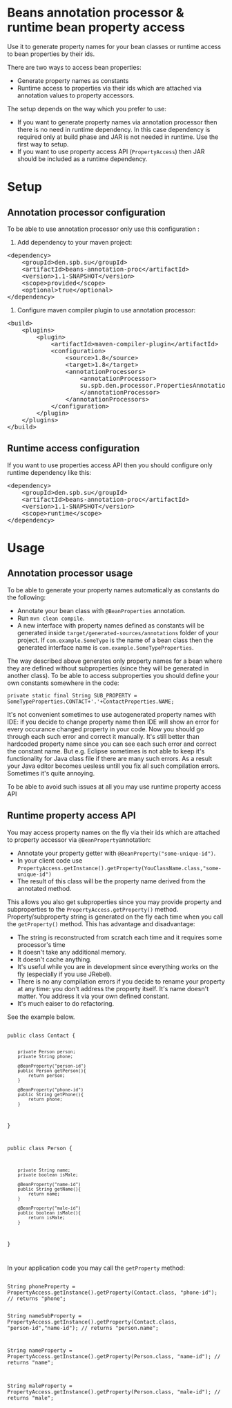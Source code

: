 Beans annotation processor & runtime bean property access
======
Use it to generate property names for your bean classes or runtime access to bean properties by their ids.

There are two ways to access bean properties:

 * Generate property names as constants
 * Runtime access to properties via their ids which are attached via annotation values to property accessors.

The setup depends on the way which you prefer to use: 

* If you want to generate property names via annotation processor then there is no need in runtime dependency. In this case dependency is required only at build phase and JAR is not needed in runtime. Use the first way to setup.
* If you want to use property access API (``PropertyAccess``)  then JAR should be included as a runtime dependency.

Setup
======
Annotation processor configuration
-----------
To be able to use annotation processor only use this configuration :

1. Add dependency to your maven project:
<pre>
&lt;dependency&gt;
	&lt;groupId&gt;den.spb.su&lt;/groupId&gt;
	&lt;artifactId&gt;beans-annotation-proc&lt;/artifactId&gt;
	&lt;version&gt;1.1-SNAPSHOT&lt;/version&gt;
	&lt;scope&gt;provided&lt;/scope&gt;
	&lt;optional&gt;true&lt;/optional&gt;
&lt;/dependency&gt;
</pre>
1. Configure maven compiler plugin to use annotation processor:
<pre>
&lt;build&gt;
	&lt;plugins&gt;
		&lt;plugin&gt;
			&lt;artifactId&gt;maven-compiler-plugin&lt;/artifactId&gt;
			&lt;configuration&gt;
				&lt;source&gt;1.8&lt;/source&gt;
				&lt;target&gt;1.8&lt;/target&gt;
				&lt;annotationProcessors&gt;
					&lt;annotationProcessor&gt;
					su.spb.den.processor.PropertiesAnnotationProcessor
					&lt;/annotationProcessor&gt;
				&lt;/annotationProcessors&gt;
			&lt;/configuration&gt;
		&lt;/plugin&gt;
	&lt;/plugins&gt;
&lt;/build&gt;
</pre>

Runtime access configuration
-----------
If you want to use properties access API then you should configure only runtime dependency like this:
<pre>
&lt;dependency&gt;
	&lt;groupId&gt;den.spb.su&lt;/groupId&gt;
	&lt;artifactId&gt;beans-annotation-proc&lt;/artifactId&gt;
	&lt;version&gt;1.1-SNAPSHOT&lt;/version&gt;
	&lt;scope&gt;runtime&lt;/scope&gt;
&lt;/dependency&gt;
</pre>


Usage
=========
Annotation processor usage
-----------

To be able to generate your property names automatically as constants do the following:

* Annotate your bean class with <code>@BeanProperties</code> annotation.
* Run <code>mvn clean compile</code>.
* A new interface with property names defined as constants will be generated inside <code>target/generated-sources/annotations</code> folder of your project.
If <code>com.example.SomeType</code> is the name of a bean class then the generated interface name is <code>com.example.SomeTypeProperties</code>.

The way described above generates only property names for a bean where they are defined without subproperties 
(since they will be generated in another class). To be able to access subproperties you should define your own constants somewhere in the code:

<code>private static final String SUB_PROPERTY = SomeTypeProperties.CONTACT+'.'+ContactProperties.NAME;</code>

It's not convenient sometimes to use autogenerated property names with IDE: if you decide to change property name then IDE will show an error for every occurance changed property in your code. Now you should go through each such error and correct it manually. It's still better than hardcoded property name since you can see each such error and correct the constant name. But e.g. Eclipse sometimes is not able to keep it's functionality for Java class file if there are many such errors. As a result your Java editor becomes uesless untill you fix all such compilation errors. Sometimes it's quite annoying.

To be able to avoid such issues at all you may use runtime property access API

Runtime property access API
-----------

You may access property names on the fly via their ids which are attached to property accessor via <code>@BeanProperty</code>annotation:
 
* Annotate your property getter with <code>@BeanProperty("some-unique-id")</code>.
* In your client code use <code>PropertyAccess.getInstance().getProperty(YouClassName.class,"some-unique-id")</code>
* The result of this class will be the property name derived from the annotated method.

This allows you also get subproperties since you may provide property and subproperties to the <code>PropertyAccess.getProperty()</code> method.
Property/subproperty string is generated on the fly each time when you call the <code>getProperty()</code> method.
This has advantage and disadvantage: 

* The string is reconstructed from scratch each time and it requires some processor's time
* It doesn't take any additional memory.
* It doesn't cache anything.
* It's useful while you are in development since everything works on the fly (especially if you use JRebel). 
* There is no any compilation errors if you decide to rename your property at any time: you don't address the property itself. It's name doesn't matter. You address it via your own defined constant.
* It's much eaiser to do refactoring. 

See the example below.

<code>
public class Contact {

		private Person person;
		private String phone;
     
		@BeanProperty("person-id")
		public Person getPerson(){
			return person;
		} 
      
		@BeanProperty("phone-id")
		public String getPhone(){
			return phone;
		}
}

public class Person {

		private String name;
		private boolean isMale;
     
		@BeanProperty("name-id")
		public String getName(){
			return name;
		} 
		
		@BeanProperty("male-id")
		public boolean isMale(){
			return isMale;
		} 
}

</code>

In your application code you may call the <code>getProperty</code> method:

<code>
String phoneProperty = PropertyAccess.getInstance().getProperty(Contact.class, "phone-id"); // returns "phone";

String nameSubProperty = PropertyAccess.getInstance().getProperty(Contact.class, "person-id","name-id"); // returns "person.name";

String nameProperty = PropertyAccess.getInstance().getProperty(Person.class, "name-id"); // returns "name";

String maleProperty = PropertyAccess.getInstance().getProperty(Person.class, "male-id"); // returns "male";
</code>
